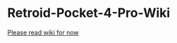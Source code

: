 # Retroid-Pocket-4-Pro-Wiki

[Please read wiki for now](https://github.com/Jetup13/Retroid-Pocket-4-Pro-Wiki/wiki)
